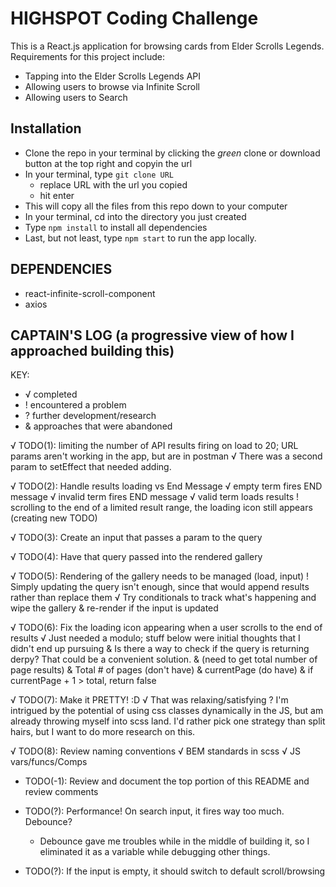 # HIGHSPOT Coding Challenge

This is a React.js application for browsing cards from Elder Scrolls Legends. Requirements for this project include:

- Tapping into the Elder Scrolls Legends API
- Allowing users to browse via Infinite Scroll
- Allowing users to Search

## Installation
- Clone the repo in your terminal by clicking the _green_ clone or download button at the top right and copyin the url
- In your terminal, type ```git clone URL```
  - replace URL with the url you copied
  - hit enter
- This will copy all the files from this repo down to your computer
- In your terminal, cd into the directory you just created
- Type ```npm install``` to install all dependencies
- Last, but not least, type ```npm start``` to run the app locally.

## DEPENDENCIES
- react-infinite-scroll-component
- axios

## CAPTAIN'S LOG (a progressive view of how I approached building this)
KEY:
- √ completed
- ! encountered a problem
- ? further development/research
- & approaches that were abandoned

 √ TODO(1): limiting the number of API results firing on load to 20; URL params aren't working in the app, but are in postman
  √ There was a second param to setEffect that needed adding.

 √ TODO(2): Handle results loading vs End Message
  √ empty term fires END message 
  √ invalid term fires END message
  √ valid term loads results
  ! scrolling to the end of a limited result range, the loading icon still appears (creating new TODO)

 √ TODO(3): Create an input that passes a param to the query

 √ TODO(4): Have that query passed into the rendered gallery

 √ TODO(5): Rendering of the gallery needs to be managed (load, input)
  ! Simply updating the query isn't enough, since that would append results rather than replace them
    √ Try conditionals to track what's happening and wipe the gallery & re-render if the input is updated

 √ TODO(6): Fix the loading icon appearing when a user scrolls to the end of results
  √ Just needed a modulo; stuff below were initial thoughts that I didn't end up pursuing
    & Is there a way to check if the query is returning derpy? That could be a convenient solution.
    & (need to get total number of page results)
      & Total # of pages (don't have)
      & currentPage (do have)
      & if currentPage + 1 > total, return false

 √ TODO(7): Make it PRETTY! :D
  √ That was relaxing/satisfying
  ? I'm intrigued by the potential of using css classes dynamically in the JS, but am already throwing myself into scss land. I'd rather pick one strategy than split hairs, but I want to do more research on this.

 √ TODO(8): Review naming conventions
  √ BEM standards in scss
  √ JS vars/funcs/Comps

 - TODO(-1): Review and document the top portion of this README and review comments



- TODO(?): Performance! On search input, it fires way too much. Debounce?
  - Debounce gave me troubles while in the middle of building it, so I eliminated it as a variable while debugging other things.

- TODO(?): If the input is empty, it should switch to default scroll/browsing

